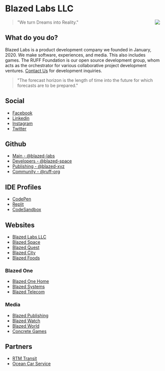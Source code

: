 # Blazed Labs LLC

<a href="https://blazedlabs.com/"><img align="right" src="https://blazed.sirv.com/logo/Beaker-Cobalt.png?w=120&h=120"></a>

> "We turn Dreams into Reality."

## What do you do?
Blazed Labs is a product development company we founded in January, 2020.
We make software, experiences, and media. This also includes games. The RUFF Foundation is our open source development group, whom acts as the orchestrator for various collaborative project development ventures. [Contact Us](https://blazed.contact/) for development inquiries.

> "The forecast horizon is the length of time into the future for which forecasts are to be prepared."

## Social
- [Facebook](https://facebook.com/blazedlabs)
- [Linkedin](https://www.linkedin.com/company/blazed-labs/)
- [Instagram](https://instagram.com/blazed_labs)
- [Twitter](https://twitter.com/BlazedLabs)

## Github
- [Main - @blazed-labs](https://github.com/blazed-labs)
- [Developers - @blazed-space](https://github.com/blazed-space)
- [Publishing - @blazed-xyz](https://github.com/blazed-xyz)
- [Community - @ruff-org](https://github.com/ruff-org)

## IDE Profiles
- [CodePen](https://codepen.io/blazed-labs)
- [Replit](https://replit.com/@blazedlabs)
- [CodeSandbox](https://codesandbox.io/u/blazed_labs)
  
## Websites
- [Blazed Labs LLC](https://blazedlabs.com/)
- [Blazed Space](https://www.blazed.space/)
- [Blazed Quest](https://blazed.quest/)
- [Blazed City](https://blazed.city/)
- [Blazed Foods](https://blazedfoods.com)

### Blazed One
- [Blazed One Home](https://blz.one/)
- [Blazed Systems](https://blazed.systems/)
- [Blazed Telecom](https://blazed.tel/)

### Media
- [Blazed Publishing](https://blazed.xyz/)
- [Blazed Watch](https://blazed.watch/)
- [Blazed World](https://blazed.world/)
- [Concrete Games](https://blazed.games/)

## Partners
- [RTM Transit](https://rtmtransit.com/)
- [Ocean Car Service](https://oceancarservice.com/)


